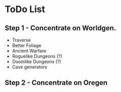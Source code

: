 # ToDo List

## Step 1 - Concentrate on Worldgen.
- Traverse
- Better Foliage
- Ancient Warfare
- Roguelike Dungeons (?)
- Doomlike Dungeons (?)
- Cave generators


## Step 2 - Concentrate on Oregen

